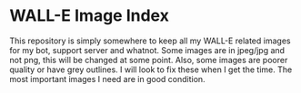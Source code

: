 # WALL-E Image Index

This repository is simply somewhere to keep all my WALL-E related images for my bot, support server and whatnot.
Some images are in jpeg/jpg and not png, this will be changed at some point. Also, some images are poorer quality or have
grey outlines. I will look to fix these when I get the time. The most important images I need are in good condition.